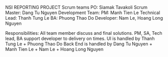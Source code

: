NSI REPORTING PROJECT 
Scrum teams
    PO: Siamak Tavakoli
    Scrum Master: Dang Tu Nguyen
    Development Team: 
        PM: Manh Tien Le
        Technical Lead: Thanh Tung Le
        BA: Phuong Thao Do
        Developer: Nam Le, Hoang Long Nguyen

Responsibilities:
    All team member discuss and final solutions. PM, SA, Tech lead, BA support developer to delivery on times.
    UI is handled by Thanh Tung Le + Phuong Thao Do
    Back End is handled by Dang Tu Nguyen + Manh Tien Le + Nam Le + Hoang Long Nguyen
    
    